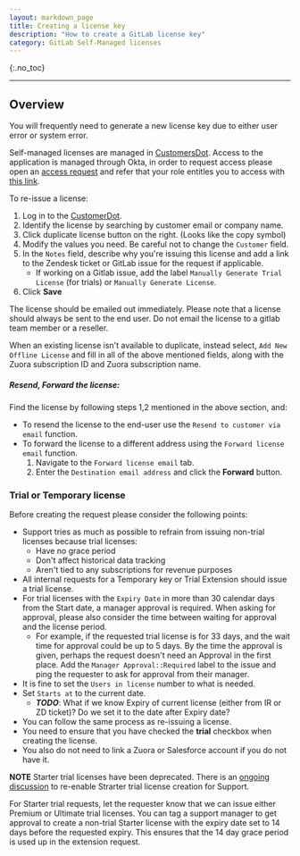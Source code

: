 ```yaml
---
layout: markdown_page
title: Creating a license key
description: "How to create a GitLab license key"
category: GitLab Self-Managed licenses
---
```


{:.no_toc}

----

## Overview

You will frequently need to generate a new license key due to either user error or system error.

Self-managed licenses are managed in [CustomersDot](https://customers.gitlab.com/admin/license).
Access to the application is managed through Okta, in order to request access please open an [access request](https://gitlab.com/gitlab-com/team-member-epics/access-requests/-/issues/new?issuable_template=Individual_Bulk_Access_Request)
and refer that your role entitles you to access with
[this link](https://gitlab.com/gitlab-com/team-member-epics/access-requests/-/blob/master/.gitlab/issue_templates/role_baseline_access_request_tasks/department_customer_support/role_support_engineer.md).

To re-issue a license:

1. Log in to the [CustomerDot](https://customers.gitlab.com/admin/license).
1. Identify the license by searching by customer email or company name.
1. Click duplicate license button on the right. (Looks like the copy symbol)
1. Modify the values you need. Be careful not to change the `Customer` field.
1. In the `Notes` field, describe why you're issuing this license and add a link
   to the Zendesk ticket or GitLab issue for the request if applicable.
      - If working on a Gitlab issue, add the label `Manually Generate Trial License` (for trials) or `Manually Generate License`.
1. Click **Save**

The license should be emailed out immediately. Please note that a license should always be sent to the end user. Do not email the license to a gitlab team member or a reseller.

When an existing license isn't available to duplicate, instead select,
`Add New Offline License` and fill in all of the above mentioned fields, along with the
Zuora subscription ID and Zuora subscription name.

##### Resend, Forward the license: 

Find the license by following steps 1,2 mentioned in the above section, and: 
-  To resend the license to the end-user use the `Resend to customer via email` function. 
-  To forward the license to a different address using the `Forward license email` function. 
    1. Navigate to the `Forward license email` tab. 
    2. Enter the `Destination email address` and click the **Forward** button.

### Trial or Temporary license

Before creating the request please consider the following points:

- Support tries as much as possible to refrain from issuing non-trial licenses because trial licenses:
    - Have no grace period
    - Don't affect historical data tracking
    - Aren't tied to any subscriptions for revenue purposes
- All internal requests for a Temporary key or Trial Extension should issue a trial license.
- For trial licenses with the `Expiry Date` in more than 30 calendar days from the Start date, a manager approval is required. When asking for approval, please also consider the time between waiting for approval and the license period.
   - For example, if the requested trial license is for 33 days, and the wait time for approval could be up to 5 days. By the time the approval is given, perhaps the request doesn't need an Approval in the first place.
Add the `Manager Approval::Required` label to the issue and ping the requester to ask for approval from their manager.
- It is fine to set the `Users in license` number to what is needed.
- Set `Starts at` to the current date.
     - <i class="fab fas fa-exclamation-triangle fa-fw"></i> **_TODO_**: What if we know Expiry of current license (either from IR or ZD ticket)? Do we set it to the date after Expiry date?
- You can follow the same process as re-issuing a license. 
- You need to ensure that you have checked the **trial** checkbox when creating the license. 
- You also do not need to link a Zuora or Salesforce account if you do not have it.

**NOTE** Starter trial licenses have been deprecated. There is an [ongoing discussion](https://gitlab.com/gitlab-org/license-gitlab-com/-/issues/243) to re-enable Strarter trial license creation for Support.

For Starter trial requests, let the requester know that we can issue either Premium or Ultimate trial licenses. You can tag a support manager to get approval to create a non-trial Starter license with the expiry date set to 14 days before the requested expiry. This ensures that the 14 day grace period is used up in the extension request.
